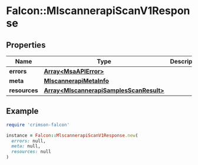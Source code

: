 # Falcon::MlscannerapiScanV1Response

## Properties

| Name | Type | Description | Notes |
| ---- | ---- | ----------- | ----- |
| **errors** | [**Array&lt;MsaAPIError&gt;**](MsaAPIError.md) |  |  |
| **meta** | [**MlscannerapiMetaInfo**](MlscannerapiMetaInfo.md) |  |  |
| **resources** | [**Array&lt;MlscannerapiSamplesScanResult&gt;**](MlscannerapiSamplesScanResult.md) |  |  |

## Example

```ruby
require 'crimson-falcon'

instance = Falcon::MlscannerapiScanV1Response.new(
  errors: null,
  meta: null,
  resources: null
)
```

